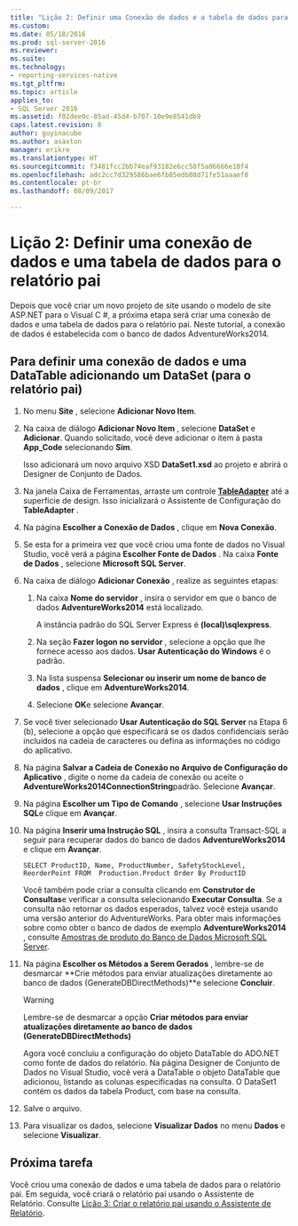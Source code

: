 ```yaml
---
title: "Lição 2: Definir uma Conexão de dados e a tabela de dados para o relatório pai | Microsoft Docs"
ms.custom: 
ms.date: 05/18/2016
ms.prod: sql-server-2016
ms.reviewer: 
ms.suite: 
ms.technology:
- reporting-services-native
ms.tgt_pltfrm: 
ms.topic: article
applies_to:
- SQL Server 2016
ms.assetid: f02dee0c-85ad-45d4-b707-10e9e8541db9
caps.latest.revision: 8
author: guyinacube
ms.author: asaxton
manager: erikre
ms.translationtype: HT
ms.sourcegitcommit: f3481fcc2bb74eaf93182e6cc58f5a06666e10f4
ms.openlocfilehash: adc2cc7d329586bae6fb85edb08d71fe51aaaef8
ms.contentlocale: pt-br
ms.lasthandoff: 08/09/2017

---
```

# <a name="lesson-2-define-a-data-connection-and-data-table-for-parent-report"></a>Lição 2: Definir uma conexão de dados e uma tabela de dados para o relatório pai
Depois que você criar um novo projeto de site usando o modelo de site ASP.NET para o Visual C #, a próxima etapa será criar uma conexão de dados e uma tabela de dados para o relatório pai. Neste tutorial, a conexão de dados é estabelecida com o banco de dados AdventureWorks2014.  
  
## <a name="to-define-a-data-connection-and-data-table-by-adding-a-dataset-for-parent-report"></a>Para definir uma conexão de dados e uma DataTable adicionando um DataSet (para o relatório pai)  
  
1.  No menu **Site** , selecione **Adicionar Novo Item**.  
  
2.  Na caixa de diálogo **Adicionar Novo Item** , selecione **DataSet** e **Adicionar**. Quando solicitado, você deve adicionar o item à pasta **App_Code** selecionando **Sim**.  
  
    Isso adicionará um novo arquivo XSD **DataSet1.xsd** ao projeto e abrirá o Designer de Conjunto de Dados.  
  
3.  Na janela Caixa de Ferramentas, arraste um controle **[TableAdapter](http://msdn.microsoft.com/library/bz9tthwx.aspx)** até a superfície de design. Isso inicializará o Assistente de Configuração do **TableAdapter** .  
  
4.  Na página **Escolher a Conexão de Dados** , clique em **Nova Conexão**.  
  
5.  Se esta for a primeira vez que você criou uma fonte de dados no Visual Studio, você verá a página **Escolher Fonte de Dados** . Na caixa **Fonte de Dados** , selecione **Microsoft SQL Server**.  
  
6.  Na caixa de diálogo **Adicionar Conexão** , realize as seguintes etapas:  
  
    1.  Na caixa **Nome do servidor** , insira o servidor em que o banco de dados **AdventureWorks2014** está localizado.  
  
        A instância padrão do SQL Server Express é **(local)\sqlexpress**.  
  
    2.  Na seção **Fazer logon no servidor** , selecione a opção que lhe fornece acesso aos dados. **Usar Autenticação do Windows** é o padrão.  
  
    3.  Na lista suspensa **Selecionar ou inserir um nome de banco de dados** , clique em **AdventureWorks2014**.  
  
    4.  Selecione **OK**e selecione **Avançar**.  
  
7.  Se você tiver selecionado **Usar Autenticação do SQL Server** na Etapa 6 (b), selecione a opção que especificará se os dados confidenciais serão incluídos na cadeia de caracteres ou defina as informações no código do aplicativo.  
  
8.  Na página **Salvar a Cadeia de Conexão no Arquivo de Configuração do Aplicativo** , digite o nome da cadeia de conexão ou aceite o **AdventureWorks2014ConnectionString**padrão. Selecione **Avançar**.  
  
9. Na página **Escolher um Tipo de Comando** , selecione **Usar Instruções SQL**e clique em **Avançar**.  
  
10. Na página **Inserir uma Instrução SQL** , insira a consulta Transact-SQL a seguir para recuperar dados do banco de dados **AdventureWorks2014** e clique em **Avançar**.  
  
    ```  
    SELECT ProductID, Name, ProductNumber, SafetyStockLevel, ReorderPoint FROM  Production.Product Order By ProductID  
    ```  
  
    Você também pode criar a consulta clicando em **Construtor de Consultas**e verificar a consulta selecionando **Executar Consulta**. Se a consulta não retornar os dados esperados, talvez você esteja usando uma versão anterior do AdventureWorks. Para obter mais informações sobre como obter o banco de dados de exemplo **AdventureWorks2014** , consulte [Amostras de produto do Banco de Dados Microsoft SQL Server](http://msftdbprodsamples.codeplex.com/).  
  
11. Na página **Escolher os Métodos a Serem Gerados** , lembre-se de desmarcar **Crie métodos para enviar atualizações diretamente ao banco de dados (GenerateDBDirectMethods)**e selecione **Concluir**.  
  
    > [!WARNING]  
    > Lembre-se de desmarcar a opção **Criar métodos para enviar atualizações diretamente ao banco de dados (GenerateDBDirectMethods)**  
  
    Agora você concluiu a configuração do objeto DataTable do ADO.NET como fonte de dados do relatório. Na página Designer de Conjunto de Dados no Visual Studio, você verá a DataTable o objeto DataTable que adicionou, listando as colunas especificadas na consulta. O DataSet1 contém os dados da tabela Product, com base na consulta.  
  
12. Salve o arquivo.  
  
13. Para visualizar os dados, selecione **Visualizar Dados** no menu **Dados** e selecione **Visualizar**.  
  
## <a name="next-task"></a>Próxima tarefa  
Você criou uma conexão de dados e uma tabela de dados para o relatório pai. Em seguida, você criará o relatório pai usando o Assistente de Relatório. Consulte [Lição 3: Criar o relatório pai usando o Assistente de Relatório](../reporting-services/lesson-3-design-the-parent-report-using-the-report-wizard.md).  
  


